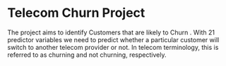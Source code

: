 <html>
  <head>
    <h1>Telecom Churn Project</h1>
  </head>
  <body>
    <p>The project aims to identify Customers  that are likely to Churn  . With 21 predictor variables we need to predict whether a particular customer will switch to another telecom provider or not. In telecom terminology, this is referred to as churning and not churning, respectively.
</p>
  </body>
 


</html>
